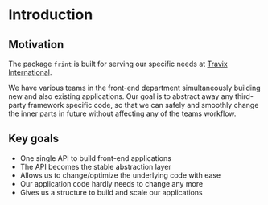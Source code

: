 # Introduction

## Motivation

The package `frint` is built for serving our specific needs at [Travix International](http://travix.com).

We have various teams in the front-end department simultaneously building new and also existing applications. Our goal is to abstract away any third-party framework specific code, so that we can safely and smoothly change the inner parts in future without affecting any of the teams workflow.

## Key goals

* One single API to build front-end applications
* The API becomes the stable abstraction layer
* Allows us to change/optimize the underlying code with ease
* Our application code hardly needs to change any more
* Gives us a structure to build and scale our applications

